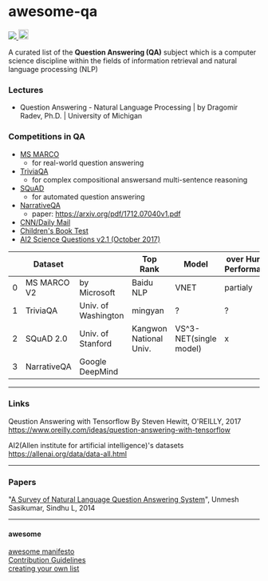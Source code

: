 # awesome-qa

<p float="left">
  <a href="https://awesome.re">
    <img src="https://awesome.re/badge-flat.svg">
  </a>
  <a href="https://creativecommons.org/share-your-work/public-domain/cc0/">
  <img src="https://www.researchgate.net/profile/Donat_Agosti/publication/51971424/figure/fig2/AS:203212943564807@1425461149299/Logo-of-the-CC-Zero-or-CC0-Public-Domain-Dedication-License-No-Rights-Reserved-CC.png" height="20">
  </a>
</p>

A curated list of the __Question Answering (QA)__ subject which is a computer science discipline within the fields of information retrieval and natural language processing (NLP)

### Lectures
- Question Answering - Natural Language Processing | by Dragomir Radev, Ph.D. | University of Michigan

### Competitions in QA
- [MS MARCO](http://www.msmarco.org/dataset.aspx) <br/>
  - for real-world question answering
- [TriviaQA]() <br/>
  - for complex compositional answersand multi-sentence reasoning
- [SQuAD](https://rajpurkar.github.io/SQuAD-explorer/) <br/>
  - for automated question answering
- [NarrativeQA](https://github.com/deepmind/narrativeqa) <br/>
  - paper: https://arxiv.org/pdf/1712.07040v1.pdf
- [CNN/Daily Mail](https://github.com/abisee/cnn-dailymail)
- [Children's Book Test](https://uclmr.github.io/ai4exams/data.html)
- [AI2 Science Questions v2.1 (October 2017)](http://data.allenai.org/ai2-science-questions/)

|   | Dataset     |                     | Top Rank               | Model                  | over Human Performance |
|---|-------------|---------------------|------------------------|------------------------|------------------------|
| 0 | MS MARCO V2 | by Microsoft        | Baidu NLP              | VNET                   | partialy               |
| 1 | TriviaQA    | Univ. of Washington | mingyan                | ?                      | ?                      |
| 2 | SQuAD 2.0   | Univ. of Stanford   | Kangwon National Univ. | VS^3-NET(single model) | x                      |
| 3 | NarrativeQA | Google DeepMind     |                        |                        |                        |

---

### Links

Qeustion Answering with Tensorflow By Steven Hewitt, O'REILLY, 2017
https://www.oreilly.com/ideas/question-answering-with-tensorflow

AI2(Allen institute for artificial intelligence)'s datasets
https://allenai.org/data/data-all.html

---

### Papers
"[A Survey of Natural Language Question Answering System](http://citeseerx.ist.psu.edu/viewdoc/download?doi=10.1.1.735.1310&rep=rep1&type=pdf)", Unmesh Sasikumar, Sindhu L, 2014

---

#### awesome
[awesome manifesto](https://github.com/sindresorhus/awesome/blob/master/awesome.md#only-awesome-is-awesome) <br/>
[Contribution Guidelines](https://github.com/sindresorhus/awesome/blob/master/contributing.md) <br/>
[creating your own list](https://github.com/sindresorhus/awesome/blob/master/create-list.md) <br/>
